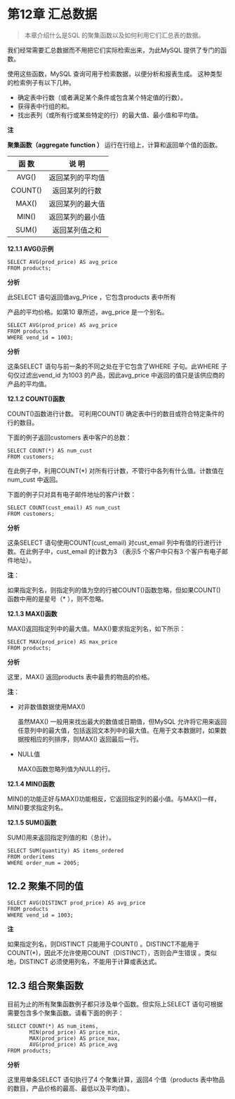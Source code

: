 # 第12章 汇总数据

>  本章介绍什么是SQL 的聚集函数以及如何利用它们汇总表的数据。

我们经常需要汇总数据而不用把它们实际检索出来，为此MySQL 提供了专门的函数。

使用这些函数，MySQL 查询可用于检索数据，以便分析和报表生成。 这种类型的检索例子有以下几种。

*  确定表中行数（或者满足某个条件或包含某个特定值的行数）。
*  获得表中行组的和。
*  找出表列（或所有行或某些特定的行）的最大值、最小值和平均值。

**注**

**聚集函数（aggregate function ）** 运行在行组上，计算和返回单个值的函数。

| 函  数 |      说  明      |
| :----: | :--------------: |
| AVG()  | 返回某列的平均值 |
| COUNT() | 返回某列的行数 |
| MAX() | 返回某列的最大值 |
| MIN() | 返回某列的最小值 |
| SUM() | 返回某列值之和 |

**12.1.1 AVG()示例**

```
SELECT AVG(prod_price) AS avg_price
FROM products;
```

**分析**

此SELECT 语句返回值avg_Price ，它包含products 表中所有

产品的平均价格。如第10 章所述，avg_price 是一个别名。

```
SELECT AVG(prod_price) AS avg_price
FROM products
WHERE vend_id = 1003;
```

**分析**

这条SELECT 语句与前一条的不同之处在于它包含了WHERE 子句。此WHERE 子句仅过滤出vend_id 为1003 的产品，因此avg_price 中返回的值只是该供应商的产品的平均值。

**12.1.2 COUNT()函数**

COUNT()函数进行计数。 可利用COUNT() 确定表中行的数目或符合特定条件的行的数目。

下面的例子返回customers 表中客户的总数：

```
SELECT COUNT(*) AS num_cust
FROM customers;
```

在此例子中，利用COUNT(*) 对所有行计数，不管行中各列有什么值。计数值在num_cust 中返回。

下面的例子只对具有电子邮件地址的客户计数：

```
SELECT COUNT(cust_email) AS num_cust
FROM customers;
```

**分析**

这条SELECT 语句使用COUNT(cust_email) 对cust_email 列中有值的行进行计数。在此例子中，cust_email 的计数为3 （表示5 个客户中只有3 个客户有电子邮件地址）。

**注**：

如果指定列名，则指定列的值为空的行被COUNT()函数忽略，但如果COUNT() 函数中用的是星号（* ），则不忽略。

**12.1.3 MAX()函数**

MAX()返回指定列中的最大值。MAX()要求指定列名，如下所示：

```
SELECT MAX(prod_price) AS max_price
FROM products;
```

**分析**

这里，MAX() 返回products 表中最贵的物品的价格。

**注**：

* 对非数值数据使用MAX()

  虽然MAX() 一般用来找出最大的数值或日期值，但MySQL 允许将它用来返回任意列中的最大值，包括返回文本列中的最大值。在用于文本数据时，如果数据按相应的列排序，则MAX() 返回最后一行。

* NULL值

  MAX()函数忽略列值为NULL的行。

**12.1.4 MIN()函数**

MIN()的功能正好与MAX()功能相反，它返回指定列的最小值。与MAX()一样，MIN()要求指定列名。

**12.1.5 SUM()函数**

SUM()用来返回指定列值的和（总计）。

```
SELECT SUM(quantity) AS items_ordered
FROM orderitems
WHERE order_num = 2005;
```

## 12.2 聚集不同的值

```
SELECT AVG(DISTINCT prod_price) AS avg_price
FROM products
WHERE vend_id = 1003;
```

**注**

如果指定列名，则DISTINCT 只能用于COUNT() 。DISTINCT不能用于COUNT(*)，因此不允许使用COUNT（DISTINCT），否则会产生错误 。类似地，DISTINCT 必须使用列名，不能用于计算或表达式。

## 12.3 组合聚集函数

目前为止的所有聚集函数例子都只涉及单个函数。但实际上SELECT 语句可根据需要包含多个聚集函数。请看下面的例子：

```
SELECT COUNT(*) AS num_items,
	   MIN(prod_price) AS price_min,
	   MAX(prod_price) AS price_max,
	   AVG(prod_price) AS price_avg
FROM products;
```

**分析**

这里用单条SELECT 语句执行了4 个聚集计算，返回4 个值（products 表中物品的数目，产品价格的最高、最低以及平均值）。


















